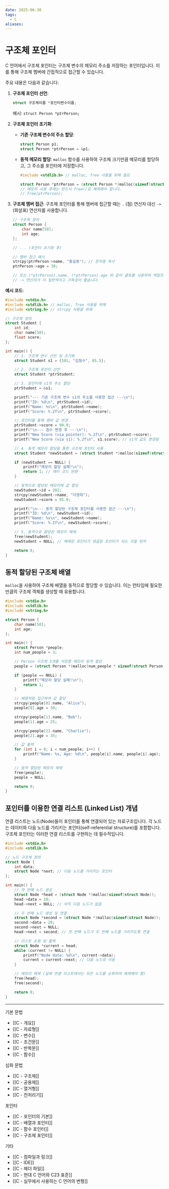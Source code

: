 ```yaml
---
date: 2025-06-30
tags:
  - C
aliases:
---
```


# 구조체 포인터

C 언어에서 구조체 포인터는 구조체 변수의 메모리 주소를 저장하는 포인터입니다. 이를 통해 구조체 멤버에 간접적으로 접근할 수 있습니다.

주요 내용은 다음과 같습니다:

1.  **구조체 포인터 선언**:
    ```c
    struct 구조체이름 *포인터변수이름;
    ```
    예시: `struct Person *ptrPerson;`

2.  **구조체 포인터 초기화**:
    *   **기존 구조체 변수의 주소 할당**:
        ```c
        struct Person p1;
        struct Person *ptrPerson = &p1;
        ```
    *   **동적 메모리 할당**: `malloc` 함수를 사용하여 구조체 크기만큼 메모리를 할당하고, 그 주소를 포인터에 저장합니다.
        ```c
        #include <stdlib.h> // malloc, free 사용을 위해 필요

        struct Person *ptrPerson = (struct Person *)malloc(sizeof(struct Person));
        // 메모리 사용 후에는 반드시 free()로 해제해야 합니다.
        // free(ptrPerson);
        ```

3.  **구조체 멤버 접근**:
    구조체 포인터를 통해 멤버에 접근할 때는 `.` (점) 연산자 대신 `->` (화살표) 연산자를 사용합니다.
    ```c
    // 구조체 정의
    struct Person {
        char name[50];
        int age;
    };

    // ... (포인터 초기화 후)

    // 멤버 접근 예시
    strcpy(ptrPerson->name, "홍길동"); // 문자열 복사
    ptrPerson->age = 30;

    // 또는 (*ptrPerson).name, (*ptrPerson).age 와 같이 괄호를 사용하여 역참조 후 접근할 수도 있지만,
    // -> 연산자가 더 일반적이고 가독성이 좋습니다.
    ```

**예시 코드**:

```c
#include <stdio.h>
#include <stdlib.h> // malloc, free 사용을 위해
#include <string.h> // strcpy 사용을 위해

// 구조체 정의
struct Student {
    int id;
    char name[50];
    float score;
};

int main() {
    // 1. 구조체 변수 선언 및 초기화
    struct Student s1 = {101, "김철수", 85.5};

    // 2. 구조체 포인터 선언
    struct Student *ptrStudent;

    // 3. 포인터에 s1의 주소 할당
    ptrStudent = &s1;

    printf("--- 기존 구조체 변수 s1의 주소를 사용한 접근 ---\n");
    printf("ID: %d\n", ptrStudent->id);
    printf("Name: %s\n", ptrStudent->name);
    printf("Score: %.2f\n", ptrStudent->score);

    // 포인터를 통해 멤버 값 변경
    ptrStudent->score = 90.0;
    printf("\n--- 점수 변경 후 ---\n");
    printf("New Score (via pointer): %.2f\n", ptrStudent->score);
    printf("New Score (via s1): %.2f\n", s1.score); // s1의 값도 변경됨

    // 4. 동적 메모리 할당을 통한 구조체 포인터 사용
    struct Student *newStudent = (struct Student *)malloc(sizeof(struct Student));

    if (newStudent == NULL) {
        printf("메모리 할당 실패!\n");
        return 1; // 에러 코드 반환
    }

    // 동적으로 할당된 메모리에 값 할당
    newStudent->id = 202;
    strcpy(newStudent->name, "이영희");
    newStudent->score = 95.0;

    printf("\n--- 동적 할당된 구조체 포인터를 사용한 접근 ---\n");
    printf("ID: %d\n", newStudent->id);
    printf("Name: %s\n", newStudent->name);
    printf("Score: %.2f\n", newStudent->score);

    // 5. 동적으로 할당된 메모리 해제
    free(newStudent);
    newStudent = NULL; // 해제된 포인터가 댕글링 포인터가 되는 것을 방지

    return 0;
}
```

## 동적 할당된 구조체 배열

`malloc`을 사용하여 구조체 배열을 동적으로 할당할 수 있습니다. 이는 런타임에 필요한 만큼의 구조체 객체를 생성할 때 유용합니다.

```c
#include <stdio.h>
#include <stdlib.h>
#include <string.h>

struct Person {
    char name[50];
    int age;
};

int main() {
    struct Person *people;
    int num_people = 3;

    // Person 구조체 3개를 저장할 메모리 동적 할당
    people = (struct Person *)malloc(num_people * sizeof(struct Person));

    if (people == NULL) {
        printf("메모리 할당 실패!\n");
        return 1;
    }

    // 배열처럼 접근하여 값 할당
    strcpy(people[0].name, "Alice");
    people[0].age = 30;

    strcpy(people[1].name, "Bob");
    people[1].age = 25;

    strcpy(people[2].name, "Charlie");
    people[2].age = 35;

    // 값 출력
    for (int i = 0; i < num_people; i++) {
        printf("Name: %s, Age: %d\n", people[i].name, people[i].age);
    }

    // 동적 할당된 메모리 해제
    free(people);
    people = NULL;

    return 0;
}
```

## 포인터를 이용한 연결 리스트 (Linked List) 개념

연결 리스트는 노드(Node)들이 포인터를 통해 연결되어 있는 자료구조입니다. 각 노드는 데이터와 다음 노드를 가리키는 포인터(self-referential structure)를 포함합니다. 구조체 포인터는 이러한 연결 리스트를 구현하는 데 필수적입니다.

```c
#include <stdio.h>
#include <stdlib.h>

// 노드 구조체 정의
struct Node {
    int data;
    struct Node *next; // 다음 노드를 가리키는 포인터
};

int main() {
    // 첫 번째 노드 생성
    struct Node *head = (struct Node *)malloc(sizeof(struct Node));
    head->data = 10;
    head->next = NULL; // 아직 다음 노드가 없음

    // 두 번째 노드 생성 및 연결
    struct Node *second = (struct Node *)malloc(sizeof(struct Node));
    second->data = 20;
    second->next = NULL;
    head->next = second; // 첫 번째 노드가 두 번째 노드를 가리키도록 연결

    // 리스트 순회 및 출력
    struct Node *current = head;
    while (current != NULL) {
        printf("Node data: %d\n", current->data);
        current = current->next; // 다음 노드로 이동
    }

    // 메모리 해제 (실제 연결 리스트에서는 모든 노드를 순회하며 해제해야 함)
    free(head);
    free(second);

    return 0;
}
```

---
 기본 문법
 - [[C - 개요]]
 - [[C - 자료형]]
 - [[C - 변수]]
 - [[C - 조건문]]
 - [[C - 반복문]]
 - [[C - 함수]]

심화 문법
 - [[C - 구조체]]
 - [[C - 공용체]]
 - [[C - 열거형]]
 - [[C - 전처리기]]

 포인터
 - [[C - 포인터의 기본]]
 - [[C - 배열과 포인터]]
 - [[C - 함수 포인터]]
 - [[C - 구조체 포인터]]

 기타
 - [[C - 컴파일과 링크]]
 - [[C - IDE]]
 - [[C - 헤더 파일]]
 - [[C - 현대 C 언어와 C23 표준]]
 - [[C - 실무에서 사용하는 C 언어의 변형]]
